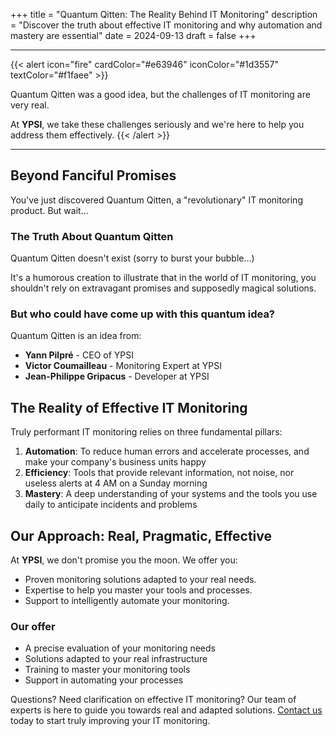 +++
title = "Quantum Qitten: The Reality Behind IT Monitoring"
description = "Discover the truth about effective IT monitoring and why automation and mastery are essential"
date = 2024-09-13
draft = false
+++

---
{{< alert icon="fire" cardColor="#e63946" iconColor="#1d3557" textColor="#f1faee" >}}

Quantum Qitten was a good idea, but the challenges of IT monitoring are very real. 

At **YPSI**, we take these challenges seriously and we're here to help you address them effectively.
{{< /alert >}}

---

## Beyond Fanciful Promises

You've just discovered Quantum Qitten, a "revolutionary" IT monitoring product. But wait...

### The Truth About Quantum Qitten

Quantum Qitten doesn't exist (sorry to burst your bubble...)

It's a humorous creation to illustrate that in the world of IT monitoring, you shouldn't rely on extravagant promises and supposedly magical solutions.

### But who could have come up with this quantum idea?

Quantum Qitten is an idea from:

- **Yann Pilpré** - CEO of YPSI
- **Victor Coumailleau** - Monitoring Expert at YPSI
- **Jean-Philippe Gripacus** - Developer at YPSI

## The Reality of Effective IT Monitoring

Truly performant IT monitoring relies on three fundamental pillars:

1. **Automation**: To reduce human errors and accelerate processes, and make your company's business units happy
2. **Efficiency**: Tools that provide relevant information, not noise, nor useless alerts at 4 AM on a Sunday morning
3. **Mastery**: A deep understanding of your systems and the tools you use daily to anticipate incidents and problems

## Our Approach: Real, Pragmatic, Effective

At **YPSI**, we don't promise you the moon. We offer you:

- Proven monitoring solutions adapted to your real needs.
- Expertise to help you master your tools and processes.
- Support to intelligently automate your monitoring.

### Our offer

- A precise evaluation of your monitoring needs
- Solutions adapted to your real infrastructure
- Training to master your monitoring tools
- Support in automating your processes

Questions? Need clarification on effective IT monitoring? Our team of experts is here to guide you towards real and adapted solutions. [Contact us](https://www.ypsi.fr/supervision) today to start truly improving your IT monitoring.